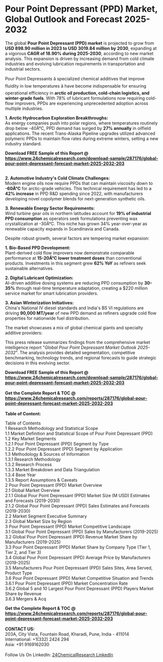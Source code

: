 <h1>Pour Point Depressant (PPD) Market, Global Outlook and Forecast 2025-2032</h1><p>The global <strong>Pour Point Depressant (PPD) market</strong> is projected to grow from <strong>USD 898.90 million in 2023 to USD 3019.84 million by 2030</strong>, expanding at a vigorous <strong>CAGR of 18.90% during 2025-2030</strong>, according to new market analysis. This expansion is driven by increasing demand from cold climate industries and evolving lubrication requirements in transportation and industrial sectors.</p><p>Pour Point Depressants â specialized chemical additives that improve fluidity in low temperatures â have become indispensable for ensuring operational efficiency in <strong>arctic oil production, cold-chain logistics, and winter-grade fuels</strong>. With 78% of lubricant formulations now requiring cold-flow improvers, PPDs are experiencing unprecedented adoption across multiple industries.</p><p><strong>1. Arctic Hydrocarbon Exploration Breakthroughs:</strong><br>
As energy companies push into polar regions, where temperatures routinely drop below -40Â°C, PPD demand has surged by <strong>27% annually</strong> in oilfield applications. The recent Trans-Alaska Pipeline upgrades utilized advanced polymeric PPDs to maintain flow rates during extreme winters, setting a new industry standard.</p><div><b>Download FREE Sample of this Report @ 
            <a href="https://www.24chemicalresearch.com/download-sample/287176/global-pour-point-depressant-forecast-market-2025-2032-203">
            https://www.24chemicalresearch.com/download-sample/287176/global-pour-point-depressant-forecast-market-2025-2032-203</a></b></div><br><p><strong>2. Automotive Industry's Cold Climate Challenges:</strong><br>
Modern engine oils now require PPDs that can maintain viscosity down to <strong>-60Â°C</strong> for arctic-grade vehicles. This technical requirement has led to a <strong>42% increase</strong> in PPD R&amp;D spending since 2022, with manufacturers developing novel copolymer blends for next-generation synthetic oils.</p><p><strong>3. Renewable Energy Sector Requirements:</strong><br>
Wind turbine gear oils in northern latitudes account for <strong>19% of industrial PPD consumption</strong> as operators seek formulations preventing wax crystallization at -30Â°C. This niche has grown 34% year-over-year as renewable capacity expands in Scandinavia and Canada.</p><p>Despite robust growth, several factors are tempering market expansion:</p><p><strong>1. Bio-Based PPD Development:</strong><br>
Plant-derived cold flow improvers now demonstrate comparable performance at <strong>15-20Â°C lower treatment doses</strong> than conventional products. Investments in this segment grew <strong>62% YoY</strong> as refiners seek sustainable alternatives.</p><p><strong>2. Digital Lubricant Optimization:</strong><br>
AI-driven additive dosing systems are reducing PPD consumption by <strong>30-35%</strong> through real-time temperature adaptation, creating a $220 million service market for smart lubrication providers.</p><p><strong>3. Asian Winterization Initiatives:</strong><br>
China's National IV diesel standards and India's BS VI regulations are driving <strong>90,000 MT/year</strong> of new PPD demand as refiners upgrade cold flow properties for nationwide fuel distribution.</p><p>The market showcases a mix of global chemical giants and specialty additive providers:</p><p>This press release summarizes findings from the comprehensive market intelligence report "<em>Global Pour Point Depressant Market Outlook 2025-2032</em>". The analysis provides detailed segmentation, competitive benchmarking, technology trends, and regional forecasts to guide strategic decisions in this evolving sector.</p><div><b>Download FREE Sample of this Report @ 
            <a href="https://www.24chemicalresearch.com/download-sample/287176/global-pour-point-depressant-forecast-market-2025-2032-203">
            https://www.24chemicalresearch.com/download-sample/287176/global-pour-point-depressant-forecast-market-2025-2032-203</a></b></div><br><div><b>Get the Complete Report & TOC @ 
            <a href="https://www.24chemicalresearch.com/reports/287176/global-pour-point-depressant-forecast-market-2025-2032-203">
            https://www.24chemicalresearch.com/reports/287176/global-pour-point-depressant-forecast-market-2025-2032-203</a></b></div><br>
            <b>Table of Content:</b><p>Table of Contents<br />
1 Research Methodology and Statistical Scope<br />
1.1 Market Definition and Statistical Scope of Pour Point Depressant (PPD)<br />
1.2 Key Market Segments<br />
1.2.1 Pour Point Depressant (PPD) Segment by Type<br />
1.2.2 Pour Point Depressant (PPD) Segment by Application<br />
1.3 Methodology & Sources of Information<br />
1.3.1 Research Methodology<br />
1.3.2 Research Process<br />
1.3.3 Market Breakdown and Data Triangulation<br />
1.3.4 Base Year<br />
1.3.5 Report Assumptions & Caveats<br />
2 Pour Point Depressant (PPD) Market Overview<br />
2.1 Global Market Overview<br />
2.1.1 Global Pour Point Depressant (PPD) Market Size (M USD) Estimates and Forecasts (2019-2030)<br />
2.1.2 Global Pour Point Depressant (PPD) Sales Estimates and Forecasts (2019-2030)<br />
2.2 Market Segment Executive Summary<br />
2.3 Global Market Size by Region<br />
3 Pour Point Depressant (PPD) Market Competitive Landscape<br />
3.1 Global Pour Point Depressant (PPD) Sales by Manufacturers (2019-2025)<br />
3.2 Global Pour Point Depressant (PPD) Revenue Market Share by Manufacturers (2019-2025)<br />
3.3 Pour Point Depressant (PPD) Market Share by Company Type (Tier 1, Tier 2, and Tier 3)<br />
3.4 Global Pour Point Depressant (PPD) Average Price by Manufacturers (2019-2025)<br />
3.5 Manufacturers Pour Point Depressant (PPD) Sales Sites, Area Served, Product Type<br />
3.6 Pour Point Depressant (PPD) Market Competitive Situation and Trends<br />
3.6.1 Pour Point Depressant (PPD) Market Concentration Rate<br />
3.6.2 Global 5 and 10 Largest Pour Point Depressant (PPD) Players Market Share by Revenue<br />
3.6.3 Mergers & Acq</p><div><b>Get the Complete Report & TOC @ 
            <a href="https://www.24chemicalresearch.com/reports/287176/global-pour-point-depressant-forecast-market-2025-2032-203">
            https://www.24chemicalresearch.com/reports/287176/global-pour-point-depressant-forecast-market-2025-2032-203</a></b></div><br><b>CONTACT US:</b><br>
            203A, City Vista, Fountain Road, Kharadi, Pune, India - 411014<br>
            International: +1(332) 2424 294<br>
            Asia: +91 9169162030 <br><br>
            Follow Us On LinkedIn: <a href="https://www.linkedin.com/company/24chemicalresearch/">24ChemicalResearch LinkedIn</a>